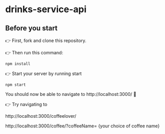 # drinks-service-api
## Before you start

👉 First, fork and clone this repository.

👉 Then run this command:

```
npm install
```
👉 Start your server by running start
```
npm start
```
 
You should now be able to navigate to http://localhost:3000/ 
🎉

👉 Try navigating to 

http://localhost:3000/coffeelover/

http://localhost:3000/coffee/?coffeeName= {your choice of coffee name}
